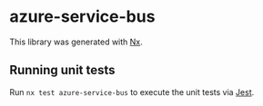 # azure-service-bus

This library was generated with [Nx](https://nx.dev).

## Running unit tests

Run `nx test azure-service-bus` to execute the unit tests via [Jest](https://jestjs.io).
